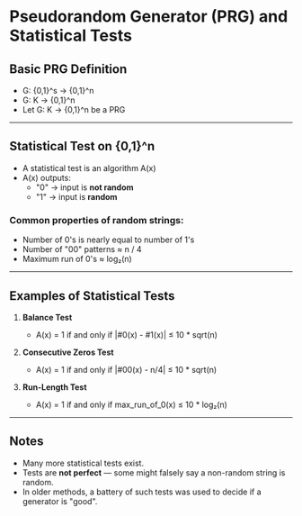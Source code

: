 # Pseudorandom Generator (PRG) and Statistical Tests

## Basic PRG Definition
- G: {0,1}^s → {0,1}^n
- G: K → {0,1}^n
- Let G: K → {0,1}^n be a PRG

---

## Statistical Test on {0,1}^n

- A statistical test is an algorithm A(x)
- A(x) outputs:
  - "0" → input is **not random**
  - "1" → input is **random**

### Common properties of random strings:
- Number of 0's is nearly equal to number of 1's
- Number of "00" patterns ≈ n / 4
- Maximum run of 0's ≈ log₂(n)

---

## Examples of Statistical Tests

1. **Balance Test**
   - A(x) = 1
     if and only if
     |#0(x) - #1(x)| ≤ 10 * sqrt(n)

2. **Consecutive Zeros Test**
   - A(x) = 1
     if and only if
     |#00(x) - n/4| ≤ 10 * sqrt(n)

3. **Run-Length Test**
   - A(x) = 1
     if and only if
     max_run_of_0(x) ≤ 10 * log₂(n)

---

## Notes

- Many more statistical tests exist.
- Tests are **not perfect** — some might falsely say a non-random string is random.
- In older methods, a battery of such tests was used to decide if a generator is "good".
